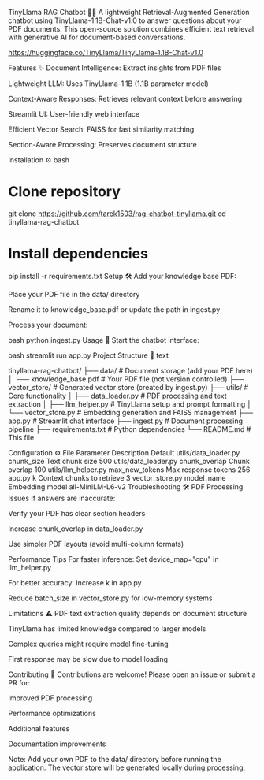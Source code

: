 TinyLlama RAG Chatbot 🤖📄
A lightweight Retrieval-Augmented Generation chatbot using TinyLlama-1.1B-Chat-v1.0 to answer questions about your PDF documents. This open-source solution combines efficient text retrieval with generative AI for document-based conversations.

https://huggingface.co/TinyLlama/TinyLlama-1.1B-Chat-v1.0

Features ✨
Document Intelligence: Extract insights from PDF files

Lightweight LLM: Uses TinyLlama-1.1B (1.1B parameter model)

Context-Aware Responses: Retrieves relevant context before answering

Streamlit UI: User-friendly web interface

Efficient Vector Search: FAISS for fast similarity matching

Section-Aware Processing: Preserves document structure

Installation ⚙️
bash
# Clone repository
git clone https://github.com/tarek1503/rag-chatbot-tinyllama.git
cd tinyllama-rag-chatbot

# Install dependencies
pip install -r requirements.txt
Setup 🛠️
Add your knowledge base PDF:

Place your PDF file in the data/ directory

Rename it to knowledge_base.pdf or update the path in ingest.py

Process your document:

bash
python ingest.py
Usage 🚀
Start the chatbot interface:

bash
streamlit run app.py
Project Structure 📂
text

tinyllama-rag-chatbot/
├── data/                   # Document storage (add your PDF here)
│   └── knowledge_base.pdf  # Your PDF file (not version controlled)
├── vector_store/           # Generated vector store (created by ingest.py)
├── utils/                  # Core functionality
│   ├── data_loader.py      # PDF processing and text extraction
│   ├── llm_helper.py       # TinyLlama setup and prompt formatting
│   └── vector_store.py     # Embedding generation and FAISS management
├── app.py                  # Streamlit chat interface
├── ingest.py               # Document processing pipeline
├── requirements.txt        # Python dependencies
└── README.md               # This file

Configuration ⚙️
File	Parameter	Description	Default
utils/data_loader.py	chunk_size	Text chunk size	500
utils/data_loader.py	chunk_overlap	Chunk overlap	100
utils/llm_helper.py	max_new_tokens	Max response tokens	256
app.py	k	Context chunks to retrieve	3
vector_store.py	model_name	Embedding model	all-MiniLM-L6-v2
Troubleshooting 🛠️
PDF Processing Issues
If answers are inaccurate:

Verify your PDF has clear section headers

Increase chunk_overlap in data_loader.py

Use simpler PDF layouts (avoid multi-column formats)

Performance Tips
For faster inference: Set device_map="cpu" in llm_helper.py

For better accuracy: Increase k in app.py

Reduce batch_size in vector_store.py for low-memory systems

Limitations ⚠️
PDF text extraction quality depends on document structure

TinyLlama has limited knowledge compared to larger models

Complex queries might require model fine-tuning

First response may be slow due to model loading

Contributing 🤝
Contributions are welcome! Please open an issue or submit a PR for:

Improved PDF processing

Performance optimizations

Additional features

Documentation improvements

Note: Add your own PDF to the data/ directory before running the application. The vector store will be generated locally during processing.

